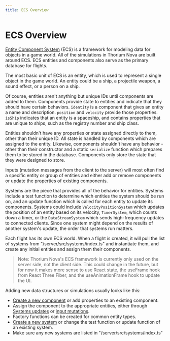 ```yaml
---
title: ECS Overview
---
```


# ECS Overview

[Entity Component System](https://en.wikipedia.org/wiki/Entity_component_system)
(ECS) is a framework for modeling data for objects in a game world. All of the
simulations in Thorium Nova are built around ECS. ECS entities and components
also serve as the primary database for flights.

The most basic unit of ECS is an entity, which is used to represent a single
object in the game world. An entity could be a ship, a projectile weapon, a
sound effect, or a person on a ship.

Of course, entities aren't anything but unique IDs until components are added to
them. Components provide state to entities and indicate that they should have
certain behaviors. `identity` is a component that gives an entity a name and
description. `position` and `velocity` provide those properties. `isShip`
indicates that an entity is a spaceship, and contains properties that are unique
to ships, such as the registry number and ship class.

Entities shouldn't have any properties or state assigned directly to them, other
than their unique ID. All state is handled by components which are assigned to
the entity. Likewise, components shouldn't have any behavior - other than their
constructor and a static `serialize` function which prepares them to be stored
in the database. Components only store the state that they were designed to
store.

Inputs (mutation messages from the client to the server) will most often find a
specific entity or group of entities and either add or remove components or
update the properties of existing components.

Systems are the piece that provides all of the behavior for entities. Systems
include a test function to determine which entities the system should be run on,
and an update function which is called for each entity to update its components.
Systems could include `VelocityPositionSystem` which updates the position of an
entity based on its velocity, `TimerSystem`, which counts down a timer, or the
`DataStreamSystem` which sends high-frequency updates to connected clients.
Since one system might depend on the results of another system's update, the
order that systems run matters.

Each flight has its own ECS world. When a flight is created, it will pull the
list of systems from "/server/src/systems/index.ts" and instantiate them, and
create any initial entities and assign them their components.

> Note: Thorium Nova's ECS framework is currently only used on the server side,
> not the client side. This could change in the future, but for now it makes
> more sense to use React state, the useFrame hook from React Three Fiber, and
> the useAnimationFrame hook to update the UI.

Adding new data structures or simulations usually looks like this:

- [Create a new component](ecs-components) or add properties to an existing
  component.
- Assign the component to the appropriate entities, either through
  [Systems updates](ecs-systems) or [input mutations](inputs).
- Factory functions can be created for common entity types.
- [Create a new system](ecs-system) or change the test function or update
  function of an existing system.
- Make sure any new systems are listed in "/server/src/systems/index.ts"
